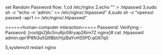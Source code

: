 set  Random Password flow:
1,cd /etc/nginx
2,echo "" > .htpasswd
3,sudo sh -c "echo -n 'admin:' >> /etc/nginx/.htpasswd"
4,sudo sh -c "openssl passwd -apr1 >> /etc/nginx/.htpasswd"

======human-computer interaction=====
Password: 
Verifying - Password: 
[root@iZj6c5nu6jo58ryap26im7Z nginx]# cat .htpasswd
admin:$apr1$P8N3u5Q9$bt/HjzBaYvHS5PD.qG67q0

5,systemctl restart nginx
